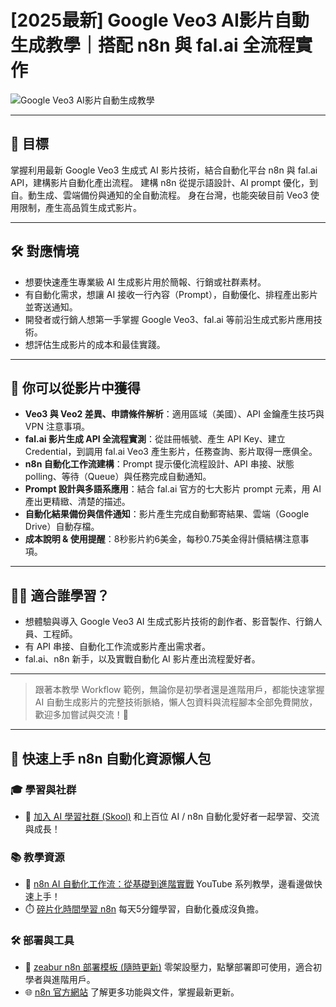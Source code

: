 # [2025最新] Google Veo3 AI影片自動生成教學｜搭配 n8n 與 fal.ai 全流程實作

![Google Veo3 AI影片自動生成教學](https://github.com/qwedsazxc78/ai-automation-n8n/blob/main/n8n/29-veo3-generate-video/cover.png?raw=true)

---

## 🎯 目標

掌握利用最新 Google Veo3 生成式 AI 影片技術，結合自動化平台 n8n 與 fal.ai API，建構影片自動化產出流程。
建構 n8n 從提示語設計、AI prompt 優化，到自。動生成、雲端備份與通知的全自動流程。
身在台灣，也能突破目前 Veo3 使用限制，產生高品質生成式影片。

---

## 🛠️ 對應情境

* 想要快速產生專業級 AI 生成影片用於簡報、行銷或社群素材。
* 有自動化需求，想讓 AI 接收一行內容（Prompt），自動優化、排程產出影片並寄送通知。
* 開發者或行銷人想第一手掌握 Google Veo3、fal.ai 等前沿生成式影片應用技術。
* 想評估生成影片的成本和最佳實踐。

---

## 🎥 你可以從影片中獲得

* **Veo3 與 Veo2 差異、申請條件解析**：適用區域（美國）、API 金鑰產生技巧與 VPN 注意事項。
* **fal.ai 影片生成 API 全流程實測**：從註冊帳號、產生 API Key、建立 Credential，到調用 fal.ai Veo3 產生影片，任務查詢、影片取得一應俱全。
* **n8n 自動化工作流建構**：Prompt 提示優化流程設計、API 串接、狀態 polling、等待（Queue）與任務完成自動通知。
* **Prompt 設計與多語系應用**：結合 fal.ai 官方的七大影片 prompt 元素，用 AI 產出更精緻、清楚的描述。
* **自動化結果備份與信件通知**：影片產生完成自動郵寄結果、雲端（Google Drive）自動存檔。
* **成本說明 & 使用提醒**：8秒影片約6美金，每秒0.75美金得計價結構注意事項。

---

## 👨‍💻 適合誰學習？

* 想體驗與導入 Google Veo3 AI 生成式影片技術的創作者、影音製作、行銷人員、工程師。
* 有 API 串接、自動化工作流或影片產出需求者。
* fal.ai、n8n 新手，以及實戰自動化 AI 影片產出流程愛好者。

---

> 跟著本教學 Workflow 範例，無論你是初學者還是進階用戶，都能快速掌握 AI 自動生成影片的完整技術脈絡，懶人包資料與流程腳本全部免費開放，歡迎多加嘗試與交流！🚀

---

## 🚀 快速上手 n8n 自動化資源懶人包

### 🎓 學習與社群

* 🔗 [加入 AI 學習社群 (Skool)](https://www.skool.com/ai-brain-alex/about?ref=5dde9b20e8e7432aa9a01df6e89685f4)
  和上百位 AI / n8n 自動化愛好者一起學習、交流與成長！

### 📚 教學資源

* 🎥 [n8n AI 自動化工作流：從基礎到進階實戰](https://youtube.com/playlist?list=PLUf88uk7T54I83MBdbuXgUuA8rVklF4FA&si=wHsQw8YJu-erSdLd)
  YouTube 系列教學，邊看邊做快速上手！
* ⏱️ [碎片化時間學習 n8n](https://youtube.com/playlist?list=PLUf88uk7T54Iv6LV2NFgdTghaX2cPhtgH&si=G3gj2qn179ZFUqAZ)
  每天5分鐘學習，自動化養成沒負擔。

### 🛠️ 部署與工具

* 🧩 [zeabur n8n 部署模板 (隨時更新)](https://zeabur.com/zh-TW/templates/0TUVZ7?referralCode=qwedsazxc78)
  零架設壓力，點擊部署即可使用，適合初學者與進階用戶。
* 🌐 [n8n 官方網站](https://n8n.io/)
  了解更多功能與文件，掌握最新更新。
